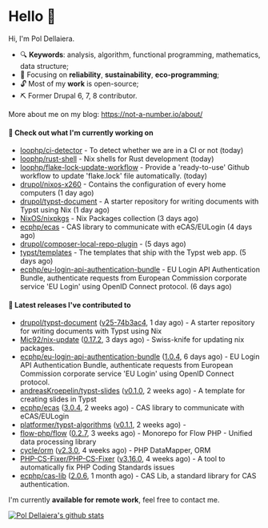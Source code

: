 # Hello 👋

Hi, I'm Pol Dellaiera.

- 🔍 **Keywords**: analysis, algorithm, functional programming, mathematics, data structure;
- 🎯 Focusing on **reliability**, **sustainability**, **eco-programming**;
- 🔓 Most of my **work** is open-source;
- ⛏️ Former Drupal 6, 7, 8 contributor.

More about me on my blog: https://not-a-number.io/about/

#### 👷 Check out what I'm currently working on

- [loophp/ci-detector](https://github.com/loophp/ci-detector) - To detect whether we are in a CI or not (today)
- [loophp/rust-shell](https://github.com/loophp/rust-shell) - Nix shells for Rust development (today)
- [loophp/flake-lock-update-workflow](https://github.com/loophp/flake-lock-update-workflow) - Provide a &#39;ready-to-use&#39; Github workflow to update &#39;flake.lock&#39; file automatically. (today)
- [drupol/nixos-x260](https://github.com/drupol/nixos-x260) - Contains the configuration of every home computers (1 day ago)
- [drupol/typst-document](https://github.com/drupol/typst-document) - A starter repository for writing documents with Typst using Nix (1 day ago)
- [NixOS/nixpkgs](https://github.com/NixOS/nixpkgs) - Nix Packages collection (3 days ago)
- [ecphp/ecas](https://github.com/ecphp/ecas) - CAS library to communicate with eCAS/EULogin (4 days ago)
- [drupol/composer-local-repo-plugin](https://github.com/drupol/composer-local-repo-plugin) -  (5 days ago)
- [typst/templates](https://github.com/typst/templates) - The templates that ship with the Typst web app. (5 days ago)
- [ecphp/eu-login-api-authentication-bundle](https://github.com/ecphp/eu-login-api-authentication-bundle) - EU Login API Authentication Bundle, authenticate requests from European Commission corporate service &#39;EU Login&#39; using OpenID Connect protocol. (6 days ago)

#### 🔭 Latest releases I've contributed to

- [drupol/typst-document](https://github.com/drupol/typst-document) ([v25-74b3ac4](https://github.com/drupol/typst-document/releases/tag/v25-74b3ac4), 1 day ago) - A starter repository for writing documents with Typst using Nix
- [Mic92/nix-update](https://github.com/Mic92/nix-update) ([0.17.2](https://github.com/Mic92/nix-update/releases/tag/0.17.2), 3 days ago) - Swiss-knife for updating nix packages.
- [ecphp/eu-login-api-authentication-bundle](https://github.com/ecphp/eu-login-api-authentication-bundle) ([1.0.4](https://github.com/ecphp/eu-login-api-authentication-bundle/releases/tag/1.0.4), 6 days ago) - EU Login API Authentication Bundle, authenticate requests from European Commission corporate service &#39;EU Login&#39; using OpenID Connect protocol.
- [andreasKroepelin/typst-slides](https://github.com/andreasKroepelin/typst-slides) ([v0.1.0](https://github.com/andreasKroepelin/typst-slides/releases/tag/v0.1.0), 2 weeks ago) - A template for creating slides in Typst
- [ecphp/ecas](https://github.com/ecphp/ecas) ([3.0.4](https://github.com/ecphp/ecas/releases/tag/3.0.4), 2 weeks ago) - CAS library to communicate with eCAS/EULogin
- [platformer/typst-algorithms](https://github.com/platformer/typst-algorithms) ([v0.1.1](https://github.com/platformer/typst-algorithms/releases/tag/v0.1.1), 2 weeks ago) - 
- [flow-php/flow](https://github.com/flow-php/flow) ([0.2.7](https://github.com/flow-php/flow/releases/tag/0.2.7), 3 weeks ago) - Monorepo for Flow PHP - Unified data processing library
- [cycle/orm](https://github.com/cycle/orm) ([v2.3.0](https://github.com/cycle/orm/releases/tag/v2.3.0), 4 weeks ago) - PHP DataMapper, ORM
- [PHP-CS-Fixer/PHP-CS-Fixer](https://github.com/PHP-CS-Fixer/PHP-CS-Fixer) ([v3.16.0](https://github.com/PHP-CS-Fixer/PHP-CS-Fixer/releases/tag/v3.16.0), 4 weeks ago) - A tool to automatically fix PHP Coding Standards issues
- [ecphp/cas-lib](https://github.com/ecphp/cas-lib) ([2.0.6](https://github.com/ecphp/cas-lib/releases/tag/2.0.6), 1 month ago) - CAS Lib, a standard library for CAS authentication.

I'm currently **available for remote work**, feel free to contact me.

[![Pol Dellaiera's github stats](https://github-readme-stats.vercel.app/api?username=drupol&count_private=true&show_icons=true)](https://github.com/drupol)
